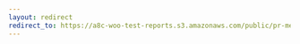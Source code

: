 ```yaml
---
layout: redirect
redirect_to: https://a8c-woo-test-reports.s3.amazonaws.com/public/pr-merge/45523/api/index.html
---
```

